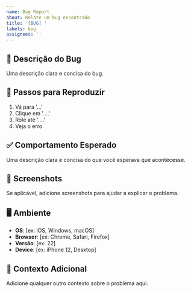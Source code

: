 ```yaml
---
name: Bug Report
about: Relate um bug encontrado
title: '[BUG] '
labels: bug
assignees: ''
---
```


## 🐛 Descrição do Bug

Uma descrição clara e concisa do bug.

## 🔄 Passos para Reproduzir

1. Vá para '...'
2. Clique em '....'
3. Role até '....'
4. Veja o erro

## ✅ Comportamento Esperado

Uma descrição clara e concisa do que você esperava que acontecesse.

## 📱 Screenshots

Se aplicável, adicione screenshots para ajudar a explicar o problema.

## 🖥️ Ambiente

- **OS**: [ex: iOS, Windows, macOS]
- **Browser**: [ex: Chrome, Safari, Firefox]
- **Versão**: [ex: 22]
- **Device**: [ex: iPhone 12, Desktop]

## 📝 Contexto Adicional

Adicione qualquer outro contexto sobre o problema aqui.
